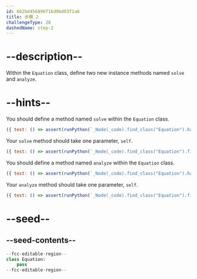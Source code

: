```yaml
---
id: 662bd456896f16d9bd03f1a6
title: 步驟 2
challengeType: 20
dashedName: step-2
---
```


# --description--

Within the `Equation` class, define two new instance methods named `solve` and `analyze`.

# --hints--

You should define a method named `solve` within the `Equation` class.

```js
({ test: () => assert(runPython(`_Node(_code).find_class("Equation").has_function("solve")`)) })
```

Your `solve` method should take one parameter, `self`.

```js
({ test: () => assert(runPython(`_Node(_code).find_class("Equation").find_function("solve").has_args("self")`)) })
```

You should define a method named `analyze` within the `Equation` class.

```js
({ test: () => assert(runPython(`_Node(_code).find_class("Equation").has_function("analyze")`)) })
```

Your `analyze` method should take one parameter, `self`.

```js
({ test: () => assert(runPython(`_Node(_code).find_class("Equation").find_function("analyze").has_args("self")`)) })
```

# --seed--

## --seed-contents--

```py
--fcc-editable-region--
class Equation:
    pass
--fcc-editable-region--
```
